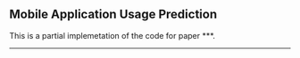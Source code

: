 ## Mobile Application Usage Prediction

This is a partial implemetation of the code for paper ***.

******
